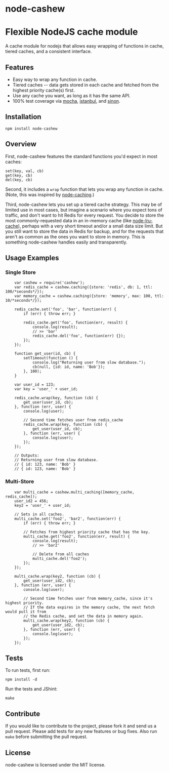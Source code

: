 node-cashew
======================

# Flexible NodeJS cache module

A cache module for nodejs that allows easy wrapping of functions in cache,
tiered caches, and a consistent interface.

## Features

* Easy way to wrap any function in cache.
* Tiered caches -- data gets stored in each cache and fetched from the highest
priority cache(s) first.
* Use any cache you want, as long as it has the same API.
* 100% test coverage via [mocha](https://github.com/visionmedia/mocha), 
  [istanbul](https://github.com/yahoo/istanbul), and [sinon](http://sinonjs.org).


## Installation

    npm install node-cashew

## Overview

First, node-cashew features the standard functions you'd expect in most caches:

    set(key, val, cb)
    get(key, cb)
    del(key, cb)

Second, it includes a `wrap` function that lets you wrap any function in cache.
(Note, this was inspired by [node-caching](https://github.com/mape/node-caching).)

Third, node-cashew lets you set up a tiered cache strategy.  This may be of
limited use in most cases, but imagine a scenario where you expect tons of
traffic, and don't want to hit Redis for every request.  You decide to store
the most commonly-requested data in an in-memory cache (like [node-lru-cache](https://github.com/isaacs/node-lru-cache)),
perhaps with a very short timeout and/or a small data size limit.  But you
still want to store the data in Redis for backup, and for the requests that
aren't as common as the ones you want to store in memory. This is something
node-cashew handles easily and transparently.


## Usage Examples

### Single Store

        var cashew = require('cashew');
        var redis_cache = cashew.caching({store: 'redis', db: 1, ttl: 100/*seconds*/});
        var memory_cache = cashew.caching({store: 'memory', max: 100, ttl: 10/*seconds*/});

        redis_cache.set('foo', 'bar', function(err) {
            if (err) { throw err; }

            redis_cache.get('foo', function(err, result) {
                console.log(result);
                // >> 'bar'
                redis_cache.del('foo', function(err) {});
            });
        });

        function get_user(id, cb) {
            setTimeout(function () {
                console.log("Returning user from slow database.");
                cb(null, {id: id, name: 'Bob'});
            }, 100);
        }

        var user_id = 123;
        var key = 'user_' + user_id; 

        redis_cache.wrap(key, function (cb) {
            get_user(user_id, cb);
        }, function (err, user) {
            console.log(user);

            // Second time fetches user from redis_cache 
            redis_cache.wrap(key, function (cb) {
                get_user(user_id, cb);
            }, function (err, user) {
                console.log(user);
            });
        });

        // Outputs:
        // Returning user from slow database.
        // { id: 123, name: 'Bob' }
        // { id: 123, name: 'Bob' }


### Multi-Store

        var multi_cache = cashew.multi_caching([memory_cache, redis_cache]);
        user_id2 = 456;
        key2 = 'user_' + user_id; 

        // Sets in all caches.
        multi_cache.set('foo2', 'bar2', function(err) {
            if (err) { throw err; }

            // Fetches from highest priority cache that has the key.
            multi_cache.get('foo2', function(err, result) {
                console.log(result);
                // >> 'bar2'

                // Delete from all caches
                multi_cache.del('foo2');
            });
        });

        multi_cache.wrap(key2, function (cb) {
            get_user(user_id2, cb);
        }, function (err, user) {
            console.log(user);

            // Second time fetches user from memory_cache, since it's highest priority.
            // If the data expires in the memory cache, the next fetch would pull it from
            // the Redis cache, and set the data in memory again.
            multi_cache.wrap(key2, function (cb) {
                get_user(user_id2, cb);
            }, function (err, user) {
                console.log(user);
            });
        });


## Tests

To run tests, first run:

    npm install -d

Run the tests and JShint:

    make


## Contribute

If you would like to contribute to the project, please fork it and send us a pull request.  Please add tests
for any new features or bug fixes.  Also run ``make`` before submitting the pull request.


## License

node-cashew is licensed under the MIT license.
